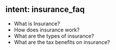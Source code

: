 ## intent: insurance_faq
 - What is Insurance?
 - How does insurance work?
 - What are the types of insurance?
 - What are the tax benefits on insurance?